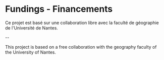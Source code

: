 # Fundings - Financements

Ce projet est basé sur une collaboration libre avec la faculté de géographie de l'Université de Nantes.

-- 

This project is based on a free collaboration with the geography faculty of the University of Nantes.

